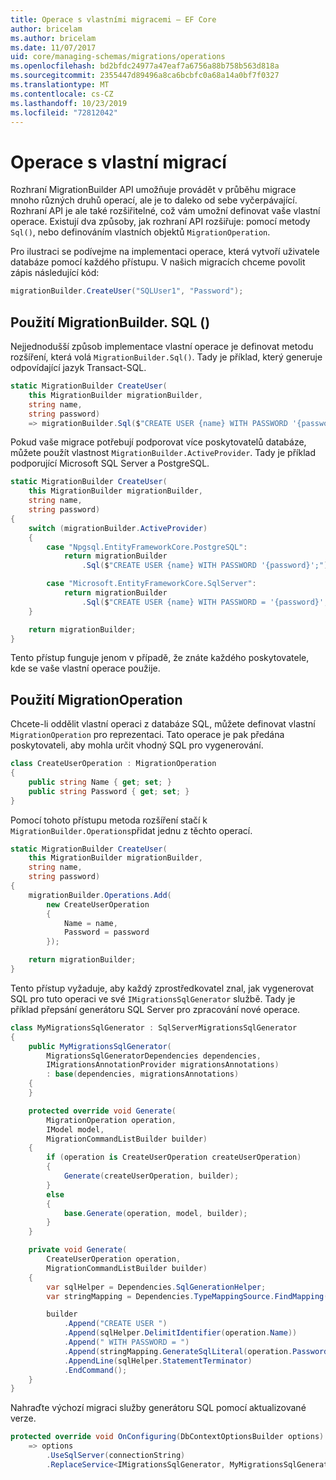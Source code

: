 ```yaml
---
title: Operace s vlastními migracemi – EF Core
author: bricelam
ms.author: bricelam
ms.date: 11/07/2017
uid: core/managing-schemas/migrations/operations
ms.openlocfilehash: bd2bfdc24977a47eaf7a6756a88b758b563d818a
ms.sourcegitcommit: 2355447d89496a8ca6bcbfc0a68a14a0bf7f0327
ms.translationtype: MT
ms.contentlocale: cs-CZ
ms.lasthandoff: 10/23/2019
ms.locfileid: "72812042"
---
```

# <a name="custom-migrations-operations"></a>Operace s vlastní migrací

Rozhraní MigrationBuilder API umožňuje provádět v průběhu migrace mnoho různých druhů operací, ale je to daleko od sebe vyčerpávající. Rozhraní API je ale také rozšiřitelné, což vám umožní definovat vaše vlastní operace. Existují dva způsoby, jak rozhraní API rozšiřuje: pomocí metody `Sql()`, nebo definováním vlastních objektů `MigrationOperation`.

Pro ilustraci se podívejme na implementaci operace, která vytvoří uživatele databáze pomocí každého přístupu. V našich migracích chceme povolit zápis následující kód:

``` csharp
migrationBuilder.CreateUser("SQLUser1", "Password");
```

## <a name="using-migrationbuildersql"></a>Použití MigrationBuilder. SQL ()

Nejjednodušší způsob implementace vlastní operace je definovat metodu rozšíření, která volá `MigrationBuilder.Sql()`. Tady je příklad, který generuje odpovídající jazyk Transact-SQL.

``` csharp
static MigrationBuilder CreateUser(
    this MigrationBuilder migrationBuilder,
    string name,
    string password)
    => migrationBuilder.Sql($"CREATE USER {name} WITH PASSWORD '{password}';");
```

Pokud vaše migrace potřebují podporovat více poskytovatelů databáze, můžete použít vlastnost `MigrationBuilder.ActiveProvider`. Tady je příklad podporující Microsoft SQL Server a PostgreSQL.

``` csharp
static MigrationBuilder CreateUser(
    this MigrationBuilder migrationBuilder,
    string name,
    string password)
{
    switch (migrationBuilder.ActiveProvider)
    {
        case "Npgsql.EntityFrameworkCore.PostgreSQL":
            return migrationBuilder
                .Sql($"CREATE USER {name} WITH PASSWORD '{password}';");

        case "Microsoft.EntityFrameworkCore.SqlServer":
            return migrationBuilder
                .Sql($"CREATE USER {name} WITH PASSWORD = '{password}';");
    }

    return migrationBuilder;
}
```

Tento přístup funguje jenom v případě, že znáte každého poskytovatele, kde se vaše vlastní operace použije.

## <a name="using-a-migrationoperation"></a>Použití MigrationOperation

Chcete-li oddělit vlastní operaci z databáze SQL, můžete definovat vlastní `MigrationOperation` pro reprezentaci. Tato operace je pak předána poskytovateli, aby mohla určit vhodný SQL pro vygenerování.

``` csharp
class CreateUserOperation : MigrationOperation
{
    public string Name { get; set; }
    public string Password { get; set; }
}
```

Pomocí tohoto přístupu metoda rozšíření stačí k `MigrationBuilder.Operations`přidat jednu z těchto operací.

``` csharp
static MigrationBuilder CreateUser(
    this MigrationBuilder migrationBuilder,
    string name,
    string password)
{
    migrationBuilder.Operations.Add(
        new CreateUserOperation
        {
            Name = name,
            Password = password
        });

    return migrationBuilder;
}
```

Tento přístup vyžaduje, aby každý zprostředkovatel znal, jak vygenerovat SQL pro tuto operaci ve své `IMigrationsSqlGenerator` službě. Tady je příklad přepsání generátoru SQL Server pro zpracování nové operace.

``` csharp
class MyMigrationsSqlGenerator : SqlServerMigrationsSqlGenerator
{
    public MyMigrationsSqlGenerator(
        MigrationsSqlGeneratorDependencies dependencies,
        IMigrationsAnnotationProvider migrationsAnnotations)
        : base(dependencies, migrationsAnnotations)
    {
    }

    protected override void Generate(
        MigrationOperation operation,
        IModel model,
        MigrationCommandListBuilder builder)
    {
        if (operation is CreateUserOperation createUserOperation)
        {
            Generate(createUserOperation, builder);
        }
        else
        {
            base.Generate(operation, model, builder);
        }
    }

    private void Generate(
        CreateUserOperation operation,
        MigrationCommandListBuilder builder)
    {
        var sqlHelper = Dependencies.SqlGenerationHelper;
        var stringMapping = Dependencies.TypeMappingSource.FindMapping(typeof(string));

        builder
            .Append("CREATE USER ")
            .Append(sqlHelper.DelimitIdentifier(operation.Name))
            .Append(" WITH PASSWORD = ")
            .Append(stringMapping.GenerateSqlLiteral(operation.Password))
            .AppendLine(sqlHelper.StatementTerminator)
            .EndCommand();
    }
}
```

Nahraďte výchozí migraci služby generátoru SQL pomocí aktualizované verze.

``` csharp
protected override void OnConfiguring(DbContextOptionsBuilder options)
    => options
        .UseSqlServer(connectionString)
        .ReplaceService<IMigrationsSqlGenerator, MyMigrationsSqlGenerator>();
```
